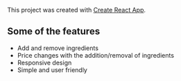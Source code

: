 This project was created with [Create React App](https://github.com/facebookincubator/create-react-app).


## Some of the features
* Add and remove ingredients
* Price changes with the addition/removal of ingredients
* Responsive design
* Simple and user friendly
